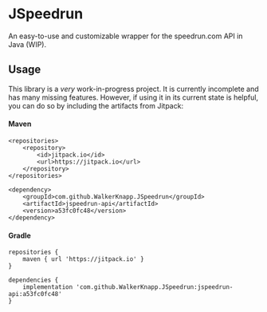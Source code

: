 # JSpeedrun
An easy-to-use and customizable wrapper for the speedrun.com API in Java (WIP).

## Usage
This library is a *very* work-in-progress project. It is currently incomplete and has many missing features.
However, if using it in its current state is helpful, you can do so by including the artifacts from Jitpack:

#### Maven
```
<repositories>
	<repository>
		<id>jitpack.io</id>
		<url>https://jitpack.io</url>
	</repository>
</repositories>
```

```
<dependency>
	<groupId>com.github.WalkerKnapp.JSpeedrun</groupId>
	<artifactId>jspeedrun-api</artifactId>
	<version>a53fc0fc48</version>
</dependency>
```
#### Gradle
```
repositories {
	maven { url 'https://jitpack.io' }
}
```
```
dependencies {
	implementation 'com.github.WalkerKnapp.JSpeedrun:jspeedrun-api:a53fc0fc48'
}
```